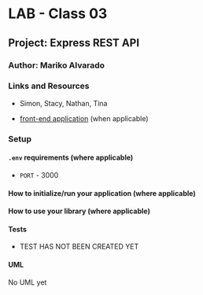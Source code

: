 # LAB - Class 03

## Project: Express REST API

### Author: Mariko Alvarado

### Links and Resources
- Simon, Stacy, Nathan, Tina

- [front-end application](https://mariko-basic-apiserver.herokuapp.com/) (when applicable)

### Setup

#### `.env` requirements (where applicable)


- `PORT` - 3000



#### How to initialize/run your application (where applicable)



#### How to use your library (where applicable)

#### Tests

- TEST HAS NOT BEEN CREATED YET

#### UML

No UML yet